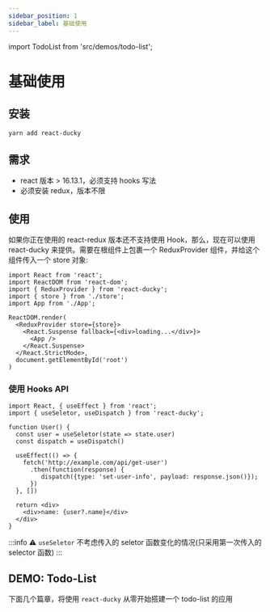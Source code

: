```yaml
---
sidebar_position: 1
sidebar_label: 基础使用
---
```

import TodoList from 'src/demos/todo-list';


# 基础使用

## 安装

```shell
yarn add react-ducky
```

## 需求
- react 版本 > 16.13.1，必须支持 hooks 写法
- 必须安装 redux，版本不限

## 使用

如果你正在使用的 react-redux 版本还不支持使用 Hook，那么，现在可以使用 react-ducky 来提供。需要在根组件上包裹一个 ReduxProvider 组件，并给这个组件传入一个 store 对象:

```tsx
import React from 'react';
import ReactDOM from 'react-dom';
import { ReduxProvider } from 'react-ducky';
import { store } from './store';
import App from './App';

ReactDOM.render(
  <ReduxProvider store={store}>
    <React.Suspense fallback={<div>loading...</div>}>
      <App />
    </React.Suspense>
  </React.StrictMode>,
  document.getElementById('root')
)
```
### 使用 Hooks API

```tsx
import React, { useEffect } from 'react';
import { useSeletor, useDispatch } from 'react-ducky';

function User() {
  const user = useSeletor(state => state.user)
  const dispatch = useDispatch()

  useEffect(() => {
    fetch('http://example.com/api/get-user')
      .then(function(response) {
         dispatch({type: 'set-user-info', payload: response.json()});
      })
  }, [])

  return <div>
    <div>name: {user?.name}</div> 
  </div>
}
```
:::info
⚠️ `useSeletor` 不考虑传入的 seletor 函数变化的情况(只采用第一次传入的 selector 函数)
:::

## DEMO: Todo-List

下面几个篇章，将使用 `react-ducky` 从零开始搭建一个 todo-list 的应用

<div style={{padding: 16, margin: 16, border: '1px solid #999'}}>
  <TodoList />
</div>
